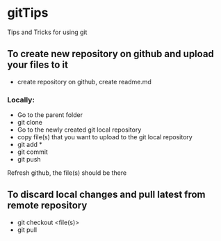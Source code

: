 # gitTips
Tips and Tricks for using git

## To create new repository on github and upload your files to it
- create repository on github, create readme.md
### Locally:
- Go to the parent folder
- git clone <url>
- Go to the newly created git local repository
- copy file(s) that you want to upload to the git local repository 
- git add *
- git commit
- git push

Refresh github, the file(s) should be there

## To discard local changes and pull latest from remote repository
- git checkout <file(s)>
- git pull
